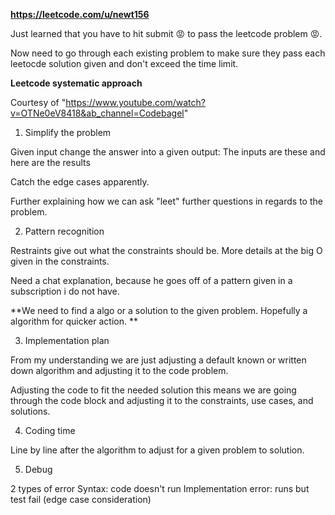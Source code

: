 **https://leetcode.com/u/newt156**

Just learned that you have to hit submit 😡 to pass the leetcode problem 😡.

Now need to go through each existing problem to make sure they pass each leetocde solution given and don't exceed the time limit. 

**Leetcode systematic approach**

Courtesy of "https://www.youtube.com/watch?v=OTNe0eV8418&ab_channel=Codebagel"

1. Simplify the problem

Given input change the answer into a given output:
The inputs are these 
and here are the results

Catch the edge cases apparently. 

Further explaining how we can ask "leet" further questions in regards to the problem.

2. Pattern recognition

Restraints give out what the constraints should be.
More details at the big O given in the constraints.

Need a chat explanation, because he goes off of a pattern given in a subscription i do not have.

**We need to find a algo or a solution to the given problem.
Hopefully a algorithm for quicker action.
** 

3. Implementation plan

From my understanding we are just adjusting a default known or written down algorithm and adjusting it to the 
code problem.

Adjusting the code to fit the needed solution
this means we are going through the code block and adjusting it to the constraints, use cases, and solutions.

4. Coding time

Line by line after the algorithm to adjust for a given problem to solution. 

5. Debug

2 types of error
Syntax: code doesn't run
Implementation error: runs but test fail (edge case consideration)


